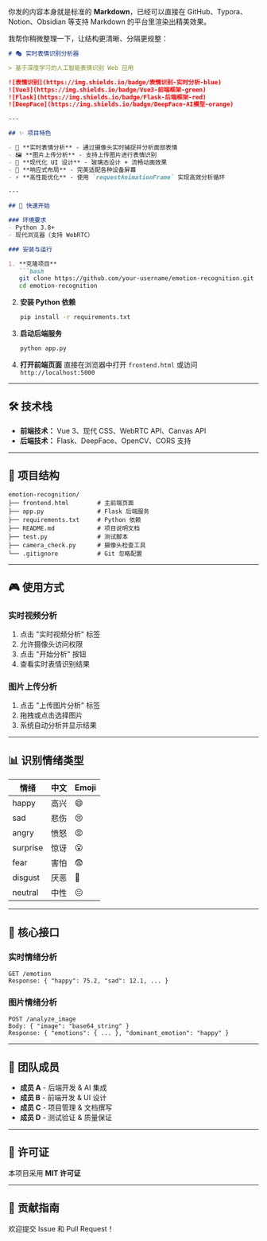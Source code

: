 你发的内容本身就是标准的 **Markdown**，已经可以直接在 GitHub、Typora、Notion、Obsidian 等支持 Markdown 的平台里渲染出精美效果。

我帮你稍微整理一下，让结构更清晰、分隔更规整：

````markdown
# 🎭 实时表情识别分析器

> 基于深度学习的人工智能表情识别 Web 应用

![表情识别](https://img.shields.io/badge/表情识别-实时分析-blue)
![Vue3](https://img.shields.io/badge/Vue3-前端框架-green)
![Flask](https://img.shields.io/badge/Flask-后端框架-red)
![DeepFace](https://img.shields.io/badge/DeepFace-AI模型-orange)

---

## ✨ 项目特色

- 🎯 **实时表情分析** - 通过摄像头实时捕捉并分析面部表情  
- 🖼️ **图片上传分析** - 支持上传图片进行表情识别  
- 🎨 **现代化 UI 设计** - 玻璃态设计 + 流畅动画效果  
- 📱 **响应式布局** - 完美适配各种设备屏幕  
- ⚡ **高性能优化** - 使用 `requestAnimationFrame` 实现高效分析循环  

---

## 🚀 快速开始

### 环境要求
- Python 3.8+
- 现代浏览器（支持 WebRTC）

### 安装与运行

1. **克隆项目**
   ```bash
   git clone https://github.com/your-username/emotion-recognition.git
   cd emotion-recognition
````

2. **安装 Python 依赖**

   ```bash
   pip install -r requirements.txt
   ```

3. **启动后端服务**

   ```bash
   python app.py
   ```

4. **打开前端页面**
   直接在浏览器中打开 `frontend.html` 或访问 `http://localhost:5000`

---

## 🛠️ 技术栈

* **前端技术：** Vue 3、现代 CSS、WebRTC API、Canvas API
* **后端技术：** Flask、DeepFace、OpenCV、CORS 支持

---

## 📁 项目结构

```
emotion-recognition/
├── frontend.html        # 主前端页面
├── app.py               # Flask 后端服务
├── requirements.txt     # Python 依赖
├── README.md            # 项目说明文档
├── test.py              # 测试脚本
├── camera_check.py      # 摄像头检查工具
└── .gitignore           # Git 忽略配置
```

---

## 🎮 使用方式

### 实时视频分析

1. 点击 "实时视频分析" 标签
2. 允许摄像头访问权限
3. 点击 "开始分析" 按钮
4. 查看实时表情识别结果

### 图片上传分析

1. 点击 "上传图片分析" 标签
2. 拖拽或点击选择图片
3. 系统自动分析并显示结果

---

## 📊 识别情绪类型

| 情绪       | 中文 | Emoji |
| -------- | -- | ----- |
| happy    | 高兴 | 😄    |
| sad      | 悲伤 | 😢    |
| angry    | 愤怒 | 😡    |
| surprise | 惊讶 | 😮    |
| fear     | 害怕 | 😨    |
| disgust  | 厌恶 | 🤢    |
| neutral  | 中性 | 😐    |

---

## 🔧 核心接口

### 实时情绪分析

```http
GET /emotion
Response: { "happy": 75.2, "sad": 12.1, ... }
```

### 图片情绪分析

```http
POST /analyze_image
Body: { "image": "base64_string" }
Response: { "emotions": { ... }, "dominant_emotion": "happy" }
```

---

## 👥 团队成员

* **成员 A** - 后端开发 & AI 集成
* **成员 B** - 前端开发 & UI 设计
* **成员 C** - 项目管理 & 文档撰写
* **成员 D** - 测试验证 & 质量保证

---

## 📝 许可证

本项目采用 **MIT 许可证**

---

## 🤝 贡献指南

欢迎提交 Issue 和 Pull Request！
